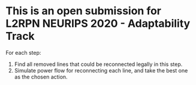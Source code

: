 # This is an open submission for L2RPN NEURIPS 2020 - Adaptability Track

For each step:
1. Find all removed lines that could be reconnected legally in this step.
2. Simulate power flow for reconnecting each line, and take the best one as the chosen action.
